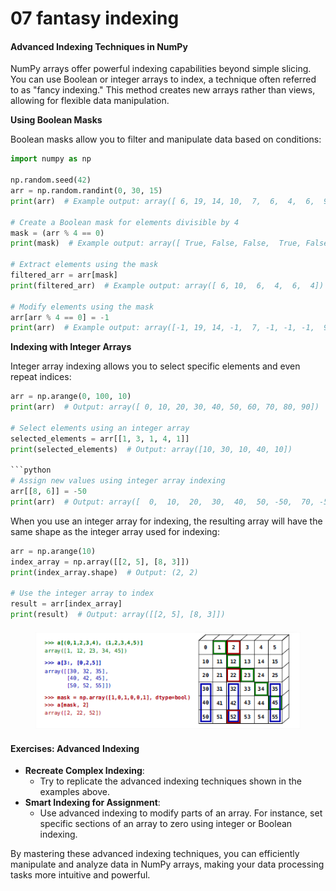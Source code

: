 # 07 fantasy indexing

#### Advanced Indexing Techniques in NumPy

NumPy arrays offer powerful indexing capabilities beyond simple slicing. You can use Boolean or integer arrays to index, a technique often referred to as "fancy indexing." This method creates new arrays rather than views, allowing for flexible data manipulation.

**Using Boolean Masks**

Boolean masks allow you to filter and manipulate data based on conditions:

```python
import numpy as np

np.random.seed(42)
arr = np.random.randint(0, 30, 15)
print(arr)  # Example output: array([ 6, 19, 14, 10,  7,  6,  4,  6,  9,  2,  4,  3,  7, 29,  1])

# Create a Boolean mask for elements divisible by 4
mask = (arr % 4 == 0)
print(mask)  # Example output: array([ True, False, False,  True, False,  True,  True,  True, False, False,  True, False, False, False, False])

# Extract elements using the mask
filtered_arr = arr[mask]
print(filtered_arr)  # Example output: array([ 6, 10,  6,  4,  6,  4])

# Modify elements using the mask
arr[arr % 4 == 0] = -1
print(arr)  # Example output: array([-1, 19, 14, -1,  7, -1, -1, -1,  9,  2, -1,  3,  7, 29,  1])
```

**Indexing with Integer Arrays**

Integer array indexing allows you to select specific elements and even repeat indices:

````python
arr = np.arange(0, 100, 10)
print(arr)  # Output: array([ 0, 10, 20, 30, 40, 50, 60, 70, 80, 90])

# Select elements using an integer array
selected_elements = arr[[1, 3, 1, 4, 1]]
print(selected_elements)  # Output: array([10, 30, 10, 40, 10])

```python
# Assign new values using integer array indexing
arr[[8, 6]] = -50
print(arr)  # Output: array([  0,  10,  20,  30,  40,  50, -50,  70, -50,  90])
````

When you use an integer array for indexing, the resulting array will have the same shape as the integer array used for indexing:

```python
arr = np.arange(10)
index_array = np.array([[2, 5], [8, 3]])
print(index_array.shape)  # Output: (2, 2)

# Use the integer array to index
result = arr[index_array]
print(result)  # Output: array([[2, 5], [8, 3]])
```

####

<figure><img src="../../../.gitbook/assets/5_DeleteIndex.png" alt=""><figcaption></figcaption></figure>

#### Exercises: Advanced Indexing

* **Recreate Complex Indexing**:
  * Try to replicate the advanced indexing techniques shown in the examples above.
* **Smart Indexing for Assignment**:
  * Use advanced indexing to modify parts of an array. For instance, set specific sections of an array to zero using integer or Boolean indexing.

By mastering these advanced indexing techniques, you can efficiently manipulate and analyze data in NumPy arrays, making your data processing tasks more intuitive and powerful.
